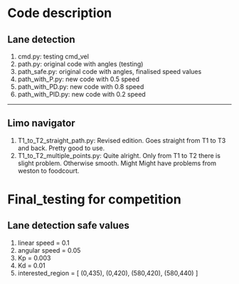 # Code description
## Lane detection
1. cmd.py: testing cmd_vel 
2. path.py: original code with angles (testing)
3. path_safe.py: original code with angles, finalised speed values
4. path_with_P.py: new code with 0.5 speed
5. path_with_PD.py: new code with 0.8 speed
6. path_with_PID.py: new code with 0.2 speed
***
## Limo navigator
1. T1_to_T2_straight_path.py: Revised edition. Goes straight from T1 to T3 and back. Pretty good to use.
2. T1_to_T2_multiple_points.py: Quite alright. Only from T1 to T2 there is slight problem. Otherwise smooth. Might
                                Might have problems from weston to foodcourt. 


# Final_testing for competition
## Lane detection safe values
1. linear speed = 0.1
2. angular speed = 0.05
3. Kp = 0.003
4. Kd = 0.01
5. interested_region = [
    (0,435),
    (0,420),
    (580,420),
    (580,440)
]
